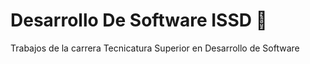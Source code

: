 # Desarrollo De Software ISSD 🚀
Trabajos de la carrera Tecnicatura Superior en Desarrollo de Software

